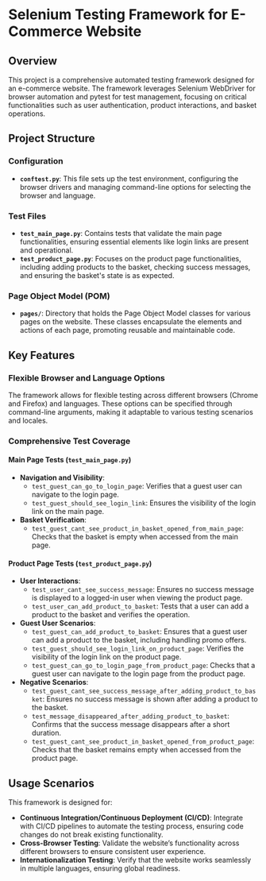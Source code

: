 # Selenium Testing Framework for E-Commerce Website

## Overview

This project is a comprehensive automated testing framework designed for an e-commerce website. The framework leverages Selenium WebDriver for browser automation and pytest for test management, focusing on critical functionalities such as user authentication, product interactions, and basket operations.

## Project Structure

### Configuration

- **`conftest.py`**: This file sets up the test environment, configuring the browser drivers and managing command-line options for selecting the browser and language.

### Test Files

- **`test_main_page.py`**: Contains tests that validate the main page functionalities, ensuring essential elements like login links are present and operational.
- **`test_product_page.py`**: Focuses on the product page functionalities, including adding products to the basket, checking success messages, and ensuring the basket's state is as expected.

### Page Object Model (POM)

- **`pages/`**: Directory that holds the Page Object Model classes for various pages on the website. These classes encapsulate the elements and actions of each page, promoting reusable and maintainable code.

## Key Features

### Flexible Browser and Language Options

The framework allows for flexible testing across different browsers (Chrome and Firefox) and languages. These options can be specified through command-line arguments, making it adaptable to various testing scenarios and locales.

### Comprehensive Test Coverage

#### Main Page Tests (`test_main_page.py`)

- **Navigation and Visibility**:
  - `test_guest_can_go_to_login_page`: Verifies that a guest user can navigate to the login page.
  - `test_guest_should_see_login_link`: Ensures the visibility of the login link on the main page.
- **Basket Verification**:
  - `test_guest_cant_see_product_in_basket_opened_from_main_page`: Checks that the basket is empty when accessed from the main page.

#### Product Page Tests (`test_product_page.py`)

- **User Interactions**:
  - `test_user_cant_see_success_message`: Ensures no success message is displayed to a logged-in user when viewing the product page.
  - `test_user_can_add_product_to_basket`: Tests that a user can add a product to the basket and verifies the operation.
- **Guest User Scenarios**:
  - `test_guest_can_add_product_to_basket`: Ensures that a guest user can add a product to the basket, including handling promo offers.
  - `test_guest_should_see_login_link_on_product_page`: Verifies the visibility of the login link on the product page.
  - `test_guest_can_go_to_login_page_from_product_page`: Checks that a guest user can navigate to the login page from the product page.
- **Negative Scenarios**:
  - `test_guest_cant_see_success_message_after_adding_product_to_basket`: Ensures no success message is shown after adding a product to the basket.
  - `test_message_disappeared_after_adding_product_to_basket`: Confirms that the success message disappears after a short duration.
  - `test_guest_cant_see_product_in_basket_opened_from_product_page`: Checks that the basket remains empty when accessed from the product page.

## Usage Scenarios

This framework is designed for:

- **Continuous Integration/Continuous Deployment (CI/CD)**: Integrate with CI/CD pipelines to automate the testing process, ensuring code changes do not break existing functionality.
- **Cross-Browser Testing**: Validate the website’s functionality across different browsers to ensure consistent user experience.
- **Internationalization Testing**: Verify that the website works seamlessly in multiple languages, ensuring global readiness.